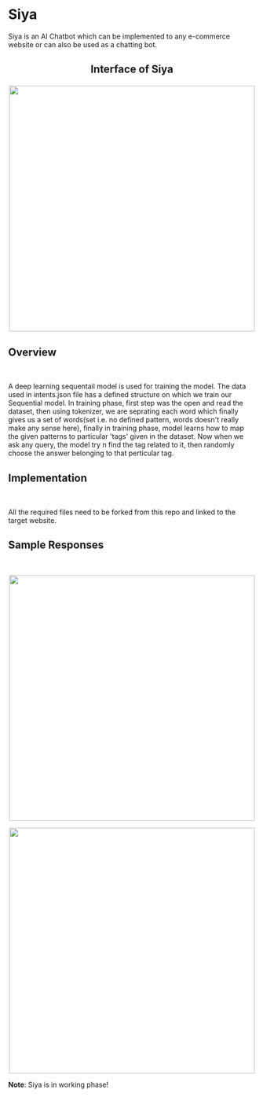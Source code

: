 # Siya
Siya is an AI Chatbot which can be implemented to any e-commerce website or can also be used as a chatting bot. <br>
<h2><p align="center">
   Interface of Siya
</p></h2>
<p align="center">
  <img width="500" src="https://user-images.githubusercontent.com/93676625/160544848-2583388e-5911-4c5d-ae85-b85e35bb4c1a.png" >
</p>
<h2>Overview</h2><br>
<p>A deep learning sequentail model is used for training the model. The data used in intents.json file has a defined structure on which we train our Sequential model. In training phase, first step was the open and read the dataset, then using tokenizer, we are seprating each word which finally gives us a set of words(set i.e. no defined pattern, words doesn't really make any sense here), finally in training phase, model learns how to map the given patterns to particular 'tags' given in the dataset. Now when we ask any query, the model try n find the tag related to it, then randomly choose the answer belonging to that perticular tag.</p>
<h2>Implementation</h2><br>
<p>All the required files need to be forked from this repo and linked to the target website.</p>
<h2>Sample Responses</h2><br>
<p align="center">
  <img width="500" src="https://user-images.githubusercontent.com/93676625/160546691-d78c8c1a-643e-41c8-9346-f836f03cd20a.png" >
</p>
<p align="center">
  <img width="500" src="https://user-images.githubusercontent.com/93676625/160547181-eec1af83-78d0-4087-b22a-5d3a14c6085a.png" >
</p>
<p><strong>Note</strong>:  Siya is in working phase!</p>
